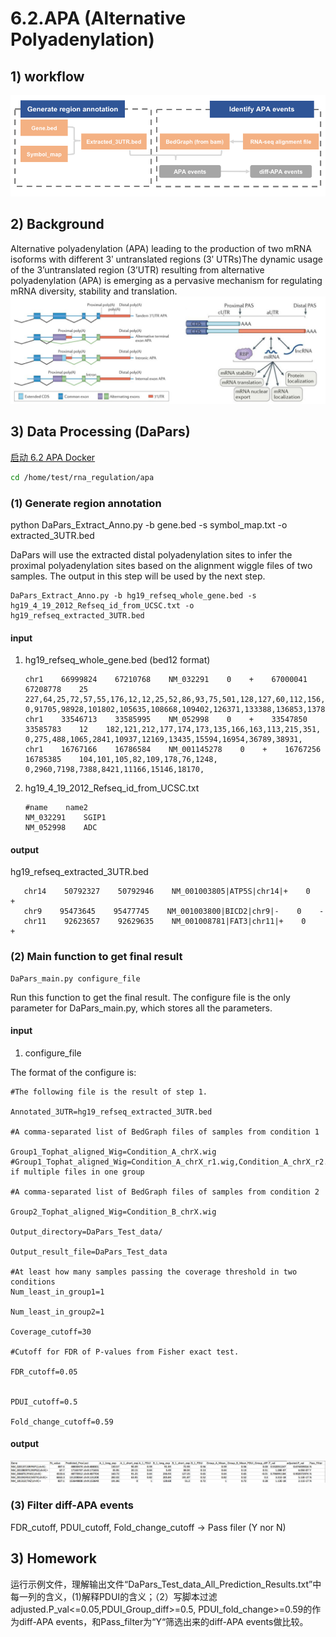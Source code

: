 # 6.2.APA \(Alternative Polyadenylation\)

## 1\) workflow

![](../../.gitbook/assets/apa.f1.jpg)

## 2\) Background

Alternative polyadenylation \(APA\) leading to the production of two mRNA isoforms with different 3ʹ untranslated regions \(3ʹ UTRs\)The dynamic usage of the 3’untranslated region \(3’UTR\) resulting from alternative polyadenylation \(APA\) is emerging as a pervasive mechanism for regulating mRNA diversity, stability and translation. ![](../../.gitbook/assets/apa.f2.jpg)

## 3\) Data Processing \(DaPars\)
[启动 6.2 APA Docker](https://lulab2.gitbook.io/teaching/part-iii.-ngs-data-analyses/6.rna-regulation-analyses)
```sh
cd /home/test/rna_regulation/apa
```


### \(1\) Generate region annotation

python DaPars\_Extract\_Anno.py -b gene.bed -s symbol\_map.txt -o extracted\_3UTR.bed

DaPars will use the extracted distal polyadenylation sites to infer the proximal polyadenylation sites based on the alignment wiggle files of two samples. The output in this step will be used by the next step.

```text
DaPars_Extract_Anno.py -b hg19_refseq_whole_gene.bed -s hg19_4_19_2012_Refseq_id_from_UCSC.txt -o hg19_refseq_extracted_3UTR.bed
```

#### input

1. hg19\_refseq\_whole\_gene.bed \(bed12 format\)

   ```text
   chr1    66999824    67210768    NM_032291    0    +    67000041    67208778    25    227,64,25,72,57,55,176,12,12,25,52,86,93,75,501,128,127,60,112,156,133,203,65,165,2013,    0,91705,98928,101802,105635,108668,109402,126371,133388,136853,137802,139139,142862,145536,147727,155006,156048,161292,185152,195122,199606,205193,206516,207130,208931,
   chr1    33546713    33585995    NM_052998    0    +    33547850    33585783    12    182,121,212,177,174,173,135,166,163,113,215,351,    0,275,488,1065,2841,10937,12169,13435,15594,16954,36789,38931,
   chr1    16767166    16786584    NM_001145278    0    +    16767256    16785385    104,101,105,82,109,178,76,1248,    0,2960,7198,7388,8421,11166,15146,18170,
   ```

2. hg19\_4\_19\_2012\_Refseq\_id\_from\_UCSC.txt

   ```text
   #name    name2
   NM_032291    SGIP1
   NM_052998    ADC
   ```

#### output

hg19\_refseq\_extracted\_3UTR.bed

```text
   chr14    50792327    50792946    NM_001003805|ATP5S|chr14|+    0    +
   chr9    95473645    95477745    NM_001003800|BICD2|chr9|-    0    -
   chr11    92623657    92629635    NM_001008781|FAT3|chr11|+    0    +
```

### \(2\) Main function to get final result

```text
DaPars_main.py configure_file
```

Run this function to get the final result. The configure file is the only parameter for DaPars\_main.py, which stores all the parameters.

#### input

1. configure\_file

The format of the configure is:

```text
#The following file is the result of step 1.

Annotated_3UTR=hg19_refseq_extracted_3UTR.bed

#A comma-separated list of BedGraph files of samples from condition 1

Group1_Tophat_aligned_Wig=Condition_A_chrX.wig
#Group1_Tophat_aligned_Wig=Condition_A_chrX_r1.wig,Condition_A_chrX_r2.wig if multiple files in one group

#A comma-separated list of BedGraph files of samples from condition 2

Group2_Tophat_aligned_Wig=Condition_B_chrX.wig

Output_directory=DaPars_Test_data/

Output_result_file=DaPars_Test_data

#At least how many samples passing the coverage threshold in two conditions
Num_least_in_group1=1

Num_least_in_group2=1

Coverage_cutoff=30

#Cutoff for FDR of P-values from Fisher exact test.

FDR_cutoff=0.05


PDUI_cutoff=0.5

Fold_change_cutoff=0.59
```

#### output

![](../../.gitbook/assets/apa.f3.jpg)

### \(3\)  Filter diff-APA events

FDR\_cutoff, PDUI\_cutoff, Fold\_change\_cutoff → Pass filer \(Y nor N\)

## 3\) Homework

运行示例文件，理解输出文件“DaPars\_Test\_data\_All\_Prediction\_Results.txt”中每一列的含义，\(1\)解释PDUI的含义；（2）写脚本过滤adjusted.P\_val&lt;=0.05,PDUI\_Group\_diff&gt;=0.5, PDUI\_fold\_change&gt;=0.59的作为diff-APA events，和Pass\_filter为“Y“筛选出来的diff-APA events做比较。

